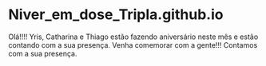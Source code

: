 # Niver_em_dose_Tripla.github.io
Olá!!!! 
Yris, Catharina e Thiago estão fazendo aniversário neste mês e estão contando com a sua presença. 
Venha comemorar com a gente!!!
Contamos com a sua presença.
